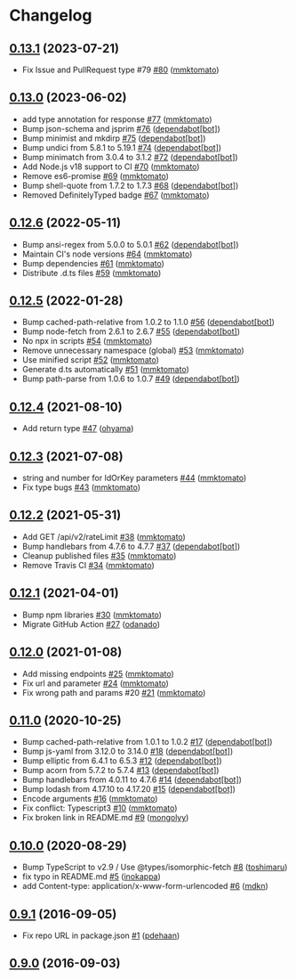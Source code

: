 # Changelog

## [0.13.1](https://github.com/nulab/backlog-js/compare/0.13.0...0.13.1) (2023-07-21)

* Fix Issue and PullRequest type #79 [#80](https://github.com/nulab/backlog-js/pull/80) ([mmktomato](https://github.com/mmktomato))

## [0.13.0](https://github.com/nulab/backlog-js/compare/0.12.6...0.13.0) (2023-06-02)

* add type annotation for response [#77](https://github.com/nulab/backlog-js/pull/77) ([mmktomato](https://github.com/mmktomato))
* Bump json-schema and jsprim [#76](https://github.com/nulab/backlog-js/pull/76) ([dependabot[bot]](https://github.com/apps/dependabot))
* Bump minimist and mkdirp [#75](https://github.com/nulab/backlog-js/pull/75) ([dependabot[bot]](https://github.com/apps/dependabot))
* Bump undici from 5.8.1 to 5.19.1 [#74](https://github.com/nulab/backlog-js/pull/74) ([dependabot[bot]](https://github.com/apps/dependabot))
* Bump minimatch from 3.0.4 to 3.1.2 [#72](https://github.com/nulab/backlog-js/pull/72) ([dependabot[bot]](https://github.com/apps/dependabot))
* Add Node.js v18 support to CI [#70](https://github.com/nulab/backlog-js/pull/70) ([mmktomato](https://github.com/mmktomato))
* Remove es6-promise [#69](https://github.com/nulab/backlog-js/pull/69) ([mmktomato](https://github.com/mmktomato))
* Bump shell-quote from 1.7.2 to 1.7.3 [#68](https://github.com/nulab/backlog-js/pull/68) ([dependabot[bot]](https://github.com/apps/dependabot))
* Removed DefinitelyTyped badge [#67](https://github.com/nulab/backlog-js/pull/67) ([mmktomato](https://github.com/mmktomato))

## [0.12.6](https://github.com/nulab/backlog-js/compare/0.12.5...0.12.6) (2022-05-11)

* Bump ansi-regex from 5.0.0 to 5.0.1 [#62](https://github.com/nulab/backlog-js/pull/62) ([dependabot[bot]](https://github.com/apps/dependabot))
* Maintain CI's node versions [#64](https://github.com/nulab/backlog-js/pull/64) ([mmktomato](https://github.com/mmktomato))
* Bump dependencies [#61](https://github.com/nulab/backlog-js/pull/61) ([mmktomato](https://github.com/mmktomato))
* Distribute .d.ts files [#59](https://github.com/nulab/backlog-js/pull/59) ([mmktomato](https://github.com/mmktomato))

## [0.12.5](https://github.com/nulab/backlog-js/compare/0.12.4...0.12.5) (2022-01-28)

* Bump cached-path-relative from 1.0.2 to 1.1.0 [#56](https://github.com/nulab/backlog-js/pull/56) ([dependabot[bot]](https://github.com/apps/dependabot))
* Bump node-fetch from 2.6.1 to 2.6.7 [#55](https://github.com/nulab/backlog-js/pull/55) ([dependabot[bot]](https://github.com/apps/dependabot))
* No npx in scripts [#54](https://github.com/nulab/backlog-js/pull/54) ([mmktomato](https://github.com/mmktomato))
* Remove unnecessary namespace (global) [#53](https://github.com/nulab/backlog-js/pull/53) ([mmktomato](https://github.com/mmktomato))
* Use minified script [#52](https://github.com/nulab/backlog-js/pull/52) ([mmktomato](https://github.com/mmktomato))
* Generate d.ts automatically [#51](https://github.com/nulab/backlog-js/pull/51) ([mmktomato](https://github.com/mmktomato))
* Bump path-parse from 1.0.6 to 1.0.7 [#49](https://github.com/nulab/backlog-js/pull/49) ([dependabot[bot]](https://github.com/apps/dependabot))

## [0.12.4](https://github.com/nulab/backlog-js/compare/0.12.3...0.12.4) (2021-08-10)

* Add return type [#47](https://github.com/nulab/backlog-js/pull/47) ([ohyama](https://github.com/ohyama))

## [0.12.3](https://github.com/nulab/backlog-js/compare/0.12.2...0.12.3) (2021-07-08)

* string and number for IdOrKey parameters [#44](https://github.com/nulab/backlog-js/pull/44) ([mmktomato](https://github.com/mmktomato))
* Fix type bugs [#43](https://github.com/nulab/backlog-js/pull/43) ([mmktomato](https://github.com/mmktomato))

## [0.12.2](https://github.com/nulab/backlog-js/compare/0.12.1...0.12.2) (2021-05-31)

* Add GET /api/v2/rateLimit [#38](https://github.com/nulab/backlog-js/pull/38) ([mmktomato](https://github.com/mmktomato))
* Bump handlebars from 4.7.6 to 4.7.7 [#37](https://github.com/nulab/backlog-js/pull/37) ([dependabot[bot]](https://github.com/apps/dependabot))
* Cleanup published files [#35](https://github.com/nulab/backlog-js/pull/35) ([mmktomato](https://github.com/mmktomato))
* Remove Travis CI [#34](https://github.com/nulab/backlog-js/pull/34) ([mmktomato](https://github.com/mmktomato))

## [0.12.1](https://github.com/nulab/backlog-js/compare/0.12.0...0.12.1) (2021-04-01)

* Bump npm libraries [#30](https://github.com/nulab/backlog-js/pull/30) ([mmktomato](https://github.com/mmktomato))
* Migrate GitHub Action [#27](https://github.com/nulab/backlog-js/pull/27) ([odanado](https://github.com/odanado))

## [0.12.0](https://github.com/nulab/backlog-js/compare/0.11.0...0.12.0) (2021-01-08)

* Add missing endpoints [#25](https://github.com/nulab/backlog-js/pull/25) ([mmktomato](https://github.com/mmktomato))
* Fix url and parameter [#24](https://github.com/nulab/backlog-js/pull/24) ([mmktomato](https://github.com/mmktomato))
* Fix wrong path and params #20 [#21](https://github.com/nulab/backlog-js/pull/21) ([mmktomato](https://github.com/mmktomato))

## [0.11.0](https://github.com/nulab/backlog-js/compare/0.10.0...0.11.0) (2020-10-25)

* Bump cached-path-relative from 1.0.1 to 1.0.2 [#17](https://github.com/nulab/backlog-js/pull/17) ([dependabot[bot]](https://github.com/apps/dependabot))
* Bump js-yaml from 3.12.0 to 3.14.0 [#18](https://github.com/nulab/backlog-js/pull/18) ([dependabot[bot]](https://github.com/apps/dependabot))
* Bump elliptic from 6.4.1 to 6.5.3 [#12](https://github.com/nulab/backlog-js/pull/12) ([dependabot[bot]](https://github.com/apps/dependabot))
* Bump acorn from 5.7.2 to 5.7.4 [#13](https://github.com/nulab/backlog-js/pull/13) ([dependabot[bot]](https://github.com/apps/dependabot))
* Bump handlebars from 4.0.11 to 4.7.6 [#14](https://github.com/nulab/backlog-js/pull/14) ([dependabot[bot]](https://github.com/apps/dependabot))
* Bump lodash from 4.17.10 to 4.17.20 [#15](https://github.com/nulab/backlog-js/pull/15) ([dependabot[bot]](https://github.com/apps/dependabot))
* Encode arguments [#16](https://github.com/nulab/backlog-js/pull/16) ([mmktomato](https://github.com/mmktomato))
* Fix conflict: Typescript3 [#10](https://github.com/nulab/backlog-js/pull/10) ([mmktomato](https://github.com/mmktomato))
* Fix broken link in README.md [#9](https://github.com/nulab/backlog-js/pull/9) ([mongolyy](https://github.com/mongolyy))

## [0.10.0](https://github.com/nulab/backlog-js/compare/0.9.1...0.10.0) (2020-08-29)

* Bump TypeScript to v2.9 / Use @types/isomorphic-fetch [#8](https://github.com/nulab/backlog-js/pull/8) ([toshimaru](https://github.com/toshimaru))
* fix typo in README.md [#5](https://github.com/nulab/backlog-js/pull/5) ([inokappa](https://github.com/inokappa))
* add Content-type: application/x-www-form-urlencoded [#6](https://github.com/nulab/backlog-js/pull/6) ([mdkn](https://github.com/mdkn))

## [0.9.1](https://github.com/nulab/backlog-js/compare/0.9.0...0.9.1) (2016-09-05)

* Fix repo URL in package.json [#1](https://github.com/nulab/backlog-js/pull/1) ([pdehaan](https://github.com/pdehaan))

## [0.9.0](https://github.com/nulab/backlog-js/compare/a7fd61ed6d08...0.9.0) (2016-09-03)
